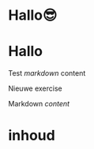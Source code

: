 # Hallo😎
# Hallo
Test *markdown* content

Nieuwe exercise

<ShortExercise id="0S7uZtyLwkZ3hWn8ubFh" title="test">
  
  Markdown *content*
  
  # inhoud
  
</ShortExercise>
